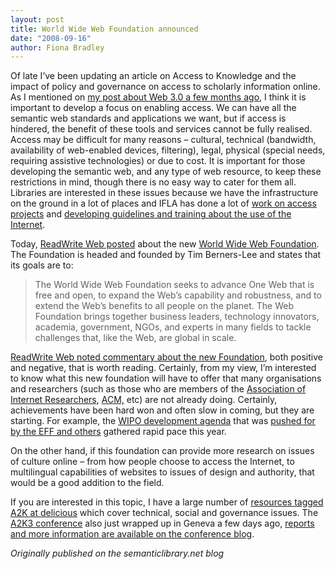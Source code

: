 ```yaml
---
layout: post
title: World Wide Web Foundation announced
date: "2008-09-16"
author: Fiona Bradley
---
```

Of late I’ve been updating an article on Access to Knowledge and the impact of policy and governance on access to scholarly information online. As I mentioned on [my post about Web 3.0 a few months ago](/2008/04/28/web-30-just-around-the-corner/), I think it is important to develop a focus on enabling access. We can have all the semantic web standards and applications we want, but if access is hindered, the benefit of these tools and services cannot be fully realised. Access may be difficult for many reasons – cultural, technical (bandwidth, availability of web-enabled devices, filtering), legal, physical (special needs, requiring assistive technologies) or due to cost. It is important for those developing the semantic web, and any type of web resource, to keep these restrictions in mind, though there is no easy way to cater for them all. Libraries are interested in these issues because we have the infrastructure on the ground in a lot of places and IFLA has done a lot of [work on access projects](http://www.ifla.org/VI/1/alp.htm) and [developing guidelines and training about the use of the Internet](http://www.ifla.org/faife/news/learning_materials_workshops.htm).

Today, [ReadWrite Web posted](http://www.readwriteweb.com/archives/tim_berners_lee_launches_world.php) about the new [World Wide Web Foundation](http://www.webfoundation.org/). The Foundation is headed and founded by Tim Berners-Lee and states that its goals are to:

> The World Wide Web Foundation seeks to advance One Web that is free and open, to expand the Web’s capability and robustness, and to extend the Web’s benefits to all people on the planet. The Web Foundation brings together business leaders, technology innovators, academia, government, NGOs, and experts in many fields to tackle challenges that, like the Web, are global in scale.

[ReadWrite Web noted commentary about the new Foundation](http://www.readwriteweb.com/archives/tim_berners_lee_launches_world.php), both positive and negative, that is worth reading. Certainly, from my view, I’m interested to know what this new foundation will have to offer that many organisations and researchers (such as those who are members of the [Association of Internet Researchers](http://aoir.org/), [ACM,](http://www.acm.org) etc) are not already doing. Certainly, achievements have been hard won and often slow in coming, but they are starting. For example, the [WIPO development agenda](http://www.wipo.int/ip-development/en/agenda/) that was [pushed for by the EFF and others](http://www.eff.org/issues/development-agenda) gathered rapid pace this year.

On the other hand, if this foundation can provide more research on issues of culture online – from how people choose to access the Internet, to multilingual capabilities of websites to issues of design and authority, that would be a good addition to the field.

If you are interested in this topic, I have a large number of [resources tagged A2K at delicious](http://delicious.com/Fiona/a2k) which cover technical, social and governance issues. The [A2K3 conference](http://a2k3.org/) also just wrapped up in Geneva a few days ago, [reports and more information are available on the conference blog](http://a2k3.org/).

_Originally published on the semanticlibrary.net blog_
